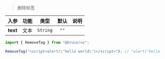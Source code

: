 > 删除标签

入参|功能|类型|默认|说明
:-:|:-:|:-:|:-:|-
**text**|文本|`String`|`""`

```js
import { RemoveTag } from "@bruce/us";

RemoveTag("<script>alert(\"hello world\")</script>"); // "alert("hello world")"
```